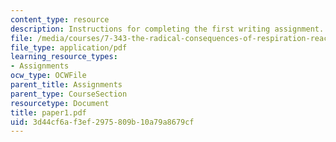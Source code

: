 ```yaml
---
content_type: resource
description: Instructions for completing the first writing assignment.
file: /media/courses/7-343-the-radical-consequences-of-respiration-reactive-oxygen-species-in-aging-and-disease-fall-2007/3d44cf6af3ef2975809b10a79a8679cf_paper1.pdf
file_type: application/pdf
learning_resource_types:
- Assignments
ocw_type: OCWFile
parent_title: Assignments
parent_type: CourseSection
resourcetype: Document
title: paper1.pdf
uid: 3d44cf6a-f3ef-2975-809b-10a79a8679cf
---
```

